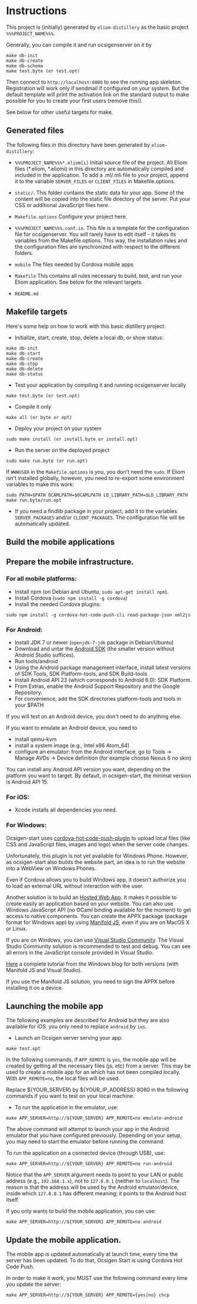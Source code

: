 Instructions
============

This project is (initially) generated by `eliom-distillery` as the basic
project `%%%PROJECT_NAME%%%`.

Generally, you can compile it and run ocsigenserver on it by
```Shell
make db-init
make db-create
make db-schema
make test.byte (or test.opt)
```
Then connect to `http://localhost:8080` to see the running app skeleton.
Registration will work only if sendmail if configured on your system.
But the default template will print the activation link on the standard
output to make possible for you to create your first users (remove this!).

See below for other useful targets for make.

Generated files
---------------

The following files in this directory have been generated by
`eliom-distillery`:

- `%%%PROJECT_NAME%%%*.eliom[i]`
  Initial source file of the project.
  All Eliom files (*.eliom, *.eliomi) in this directory are
  automatically compiled and included in the application.
  To add a .ml/.mli file to your project,
  append it to the variable `SERVER_FILES` or `CLIENT_FILES` in Makefile.options.

- `static/`.
  This folder contains the static data for your app.
  Some of the content will be copied into the static file directory
  of the server.
  Put your CSS or additional JavaScript files here.

- `Makefile.options`
  Configure your project here.

- `%%%PROJECT_NAME%%%.conf.in`.
  This file is a template for the configuration file for
  ocsigenserver. You will rarely have to edit itself - it takes its
  variables from the Makefile.options. This way, the installation
  rules and the configuration files are synchronized with respect to
  the different folders.

- `mobile`
  The files needed by Cordova mobile apps

- `Makefile`
  This contains all rules necessary to build, test, and run your
  Eliom application. See below for the relevant targets.

- `README.md`


Makefile targets
----------------

Here's some help on how to work with this basic distillery project:

- Initialize, start, create, stop, delete a local db, or show status:
```Shell
make db-init
make db-start
make db-create
make db-stop
make db-delete
make db-status
```

- Test your application by compiling it and running ocsigenserver locally
```
make test.byte (or test.opt)
```

- Compile it only
```Shell
make all (or byte or opt)
```

- Deploy your project on your system
```Shell
sudo make install (or install.byte or install.opt)
```

- Run the server on the deployed project
```Shell
sudo make run.byte (or run.opt)
```

If `WWWUSER` in the `Makefile.options` is you, you don't need the
`sudo`. If Eliom isn't installed globally, however, you need to
re-export some environment variables to make this work:
```Shell
sudo PATH=$PATH OCAMLPATH=$OCAMLPATH LD_LIBRARY_PATH=$LD_LIBRARY_PATH make run.byte/run.opt
```

- If you need a findlib package in your project, add it to the
  variables `SERVER_PACKAGES` and/or `CLIENT_PACKAGES`. The configuration
  file will be automatically updated.

Build the mobile applications
-----------------------------

## Prepare the mobile infrastructure.

### For all mobile platforms:

- Install npm (on Debian and Ubuntu, `sudo apt-get install npm`).
- Install Cordova (`sudo npm install -g cordova`)
- Install the needed Cordova plugins:
```Shell
sudo npm install -g cordova-hot-code-push-cli read-package-json xml2js
```

### For Android:

- Install JDK 7 or newer (`openjdk-7-jdk` package in Debian/Ubuntu)
- Download and untar the [Android SDK](http://developer.android.com/sdk) (the smaller version without Android Studio suffices).
- Run tools/android
- Using the Android package management interface, install latest versions of SDK Tools, SDK Platform-tools, and SDK Build-tools
- Install Android API 23 (which corresponds to Android 6.0): SDK Platform.
- From Extras, enable the Android Support Repository and the Google Repository.
- For convenience, add the SDK directories platform-tools and tools in your $PATH

If you will test on an Android device, you don't need to do anything else.

If you want to emulate an Android device, you need to

- install qemu-kvm
- install a system image (e.g., Intel x86 Atom_64)
- configure an emulator: from the Android interface, go to Tools -> Manage AVDs -> Device definition (for example choose Nexus 6 no skin)

You can install any Android API version you want, depending on the platform you want to target. By default, in ocsigen-start, the minimal version is Android API 15.

### For iOS:

- Xcode installs all dependencies you need.

### For Windows:

Ocsigen-start uses
[cordova-hot-code-push-plugin](https://github.com/nordnet/cordova-hot-code-push)
to upload local files (like CSS and JavaScript files, images and logo) when the
server code changes.

Unfortunately, this plugin is not yet available for Windows Phone. However, as
ocsigen-start also builds the website part, an idea is to run the website into a
WebView on Windows Phones.

Even if Cordova allows you to build Windows app, it doesn't authorize you to
load an external URL without interaction with the user.

Another solution is to build an [Hosted Web
App](https://developer.microsoft.com/en-us/windows/bridges/hosted-web-apps). It
makes it possible to create easily an application based on your website. You can
also use Windows JavaScript API (no OCaml binding available for the moment) to
get access to native components. You can create the APPX package (package format
for Windows app) by using [Manifold JS](http://manifoldjs.com/), even if you are on MacOS X or Linux.

If you are on Windows, you can use [Visual Studio Community](https://www.visualstudio.com/fr/vs/community/). The Visual Studio Community solution is recommended to test and debug. You can see all errors in the JavaScript console provided in Visual Studio.

[Here](https://blogs.windows.com/buildingapps/2016/02/17/building-a-great-hosted-web-app/#3mlzw0giKcuGZDeq.97) a complete tutorial from the Windows blog for both versions (with Manifold JS and Visual Studio).

If you use the Manifold JS solution, you need to sign the APPX before installing it on a device.

## Launching the mobile app

The following examples are described for Android but they are also available
for iOS: you only need to replace `android` by `ios`.

- Launch an Ocsigen server serving your app:
```
make test.opt
```

In the following commands, if `APP_REMOTE` is `yes`, the mobile app will
be created by getting all the necessary files (js, etc) from a server.
This may be used to create a mobile app for an which has not been
compiled locally. With `APP_REMOTE=no`, the local files will be used.

Replace ${YOUR_SERVER} by ${YOUR_IP_ADDRESS}:8080 in the following
commands if you want to test on your local machine.

- To run the application in the emulator, use:

```
make APP_SERVER=http://${YOUR_SERVER} APP_REMOTE=no emulate-android
```

The above command will attempt to launch your app in the Android emulator that
you have configured previously. Depending on your setup, you may need to start
the emulator before running the command.

To run the application on a connected device (through USB), use:

```
make APP_SERVER=http://${YOUR_SERVER} APP_REMOTE=no run-android
```
Notice that the `APP_SERVER` argument needs to point to your LAN or public
address (e.g., `192.168.1.x`), not to `127.0.0.1` (neither to `localhost`). The
reason is that the address will be used by the Android emulator/device, inside
which `127.0.0.1` has different meaning; it points to the Android host itself.

If you only wants to build the mobile application, you can use:
```
make APP_SERVER=http://${YOUR_SERVER} APP_REMOTE=no android
```

## Update the mobile application.

The mobile app is updated automatically at launch time, every time the
server has been updated. To do that, Ocsigen Start is using Cordova Hot
Code Push.

In order to make it work, you MUST use the following command every time
you update the server:
```
make APP_SERVER=http://${YOUR_SERVER} APP_REMOTE={yes|no} chcp
```
